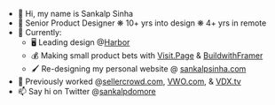 - 👋 Hi, my name is Sankalp Sinha
- 🌱 Senior Product Designer  ❋  10+ yrs into design  ❋  4+ yrs in remote
- 🎨 Currently:
  - 🖥 Leading design @[Harbor](https://goharbor.xyz)
  - 💰 Making small product bets with [Visit.Page](https://visit.page) & [BuildwithFramer](https://buildwithframer.com)
  - 🖌 Re-designing my personal website @ [sankalpsinha.com](https://www.sankalpsinha.com)
- 💼 Previously worked @[sellercrowd.com](https://sellercrowd.com), [VWO.com](https://VWO.com), & [VDX.tv](https://VDX.tv)
- 📫 Say hi on Twitter @[sankalpdomore](http://twitter.com/sankalpdomore)

<!---
sankalpdomore/sankalpdomore is a ✨ special ✨ repository because its `README.md` (this file) appears on your GitHub profile.
You can click the Preview link to take a look at your changes.
--->
